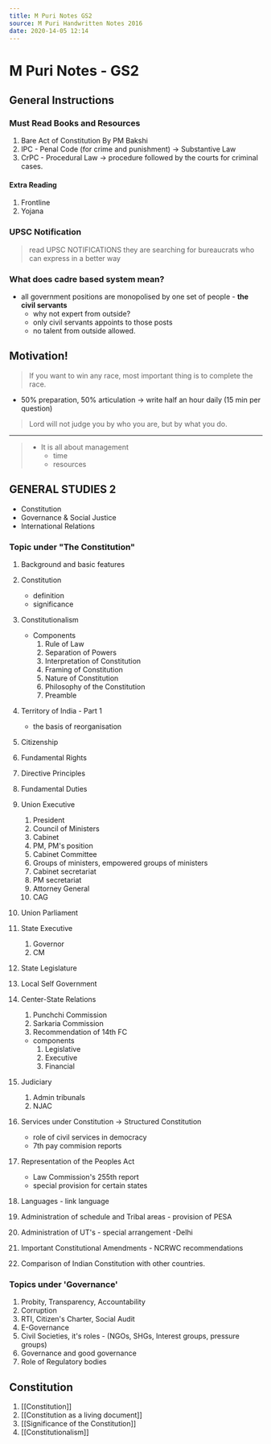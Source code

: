 ```yaml
---
title: M Puri Notes GS2
source: M Puri Handwritten Notes 2016
date: 2020-14-05 12:14 
---
```


# M Puri Notes - GS2

## General Instructions
### Must Read Books and Resources
1. Bare Act of Constitution By PM Bakshi
2. IPC - Penal Code (for crime and punishment)  -> Substantive Law
3. CrPC - Procedural Law -> procedure followed by the courts for criminal cases. 

#### Extra Reading 
1. Frontline
2. Yojana 

### UPSC Notification 
> read UPSC NOTIFICATIONS 
> they are searching for bureaucrats who can express in a better way


### What does cadre based system mean? 
-  all government positions are monopolised by one set of people - **the civil servants**
   - why not expert from outside?
   - only civil servants appoints to those posts
   - no talent from outside allowed.

## Motivation! 
> If you want to win any race, most important thing is to complete the race. 

- 50% preparation, 50% articulation -> write half an hour daily (15 min per question) 

> Lord will not judge you by who you are, but by what you do. 

---

> - It is all about management
>    - time
>    - resources

## GENERAL STUDIES 2
- Constitution 
- Governance & Social Justice
- International Relations 

### Topic under "The Constitution"
1. Background and basic features 
2. Constitution
    - definition
    - significance
3. Constitutionalism
    - Components 
       1. Rule of Law
       2. Separation of Powers 
       3. Interpretation of Constitution
       4. Framing of Constitution
       5. Nature of Constitution
       6. Philosophy of the Constitution
       7. Preamble

4. Territory of India - Part 1
    - the basis of reorganisation 

5. Citizenship
6. Fundamental Rights 
7. Directive Principles 
8. Fundamental Duties
9. Union Executive 
   1. President 
   1. Council of Ministers 
   1. Cabinet 
   1. PM, PM's position 
   1. Cabinet Committee 
   1. Groups of ministers, empowered groups of ministers 
   1. Cabinet secretariat 
   1. PM secretariat
   1. Attorney General
   1. CAG 
10. Union Parliament 
11. State Executive 
     1. Governor
     1. CM
12. State Legislature 
13. Local Self Government 
14. Center-State Relations
    1. Punchchi Commission 
    1. Sarkaria Commission
    1. Recommendation of 14th FC
    - components 
       1. Legislative 
       2. Executive 
       3. Financial
15. Judiciary
       1. Admin tribunals
       1. NJAC
16. Services under Constitution -> Structured Constitution 
    - role of civil services in democracy
    - 7th pay commision reports 
17. Representation of the Peoples Act 
     - Law Commission's 255th report 
     - special provision for certain states
18. Languages - link language
19. Administration of schedule and Tribal areas - provision of PESA 
20. Administration of UT's - special arrangement -Delhi
21. Important Constitutional Amendments - NCRWC recommendations 
22. Comparison of Indian Constitution with other countries. 


### Topics under 'Governance'
1. Probity, Transparency, Accountability
2. Corruption
3. RTI, Citizen's Charter, Social Audit
4. E-Governance
5. Civil Societies, it's roles - (NGOs, SHGs, Interest groups, pressure groups)
6. Governance and good governance
7. Role of Regulatory bodies



## Constitution 
1. [[Constitution]] 
2. [[Constitution as a living document]] 
3. [[Significance of the Constitution]] 
4. [[Constitutionalism]] 
